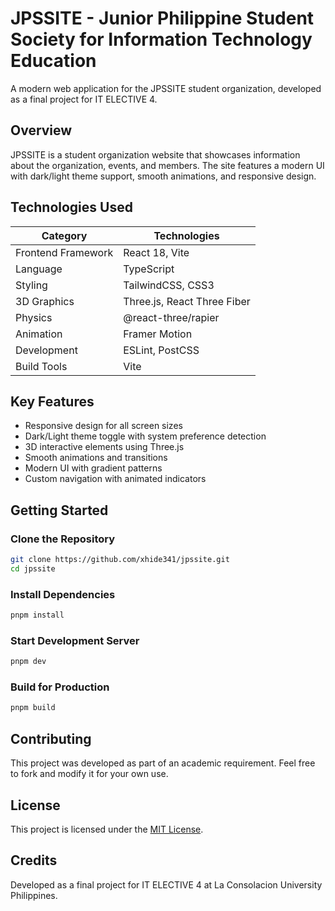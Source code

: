 # JPSSITE - Junior Philippine Student Society for Information Technology Education

A modern web application for the JPSSITE student organization, developed as a final project for IT ELECTIVE 4.

## Overview

JPSSITE is a student organization website that showcases information about the organization, events, and members. The site features a modern UI with dark/light theme support, smooth animations, and responsive design.

## Technologies Used

| Category           | Technologies                |
| ------------------ | --------------------------- |
| Frontend Framework | React 18, Vite              |
| Language           | TypeScript                  |
| Styling            | TailwindCSS, CSS3           |
| 3D Graphics        | Three.js, React Three Fiber |
| Physics            | @react-three/rapier         |
| Animation          | Framer Motion               |
| Development        | ESLint, PostCSS             |
| Build Tools        | Vite                        |

## Key Features

- Responsive design for all screen sizes
- Dark/Light theme toggle with system preference detection
- 3D interactive elements using Three.js
- Smooth animations and transitions
- Modern UI with gradient patterns
- Custom navigation with animated indicators

## Getting Started

### Clone the Repository

```bash
git clone https://github.com/xhide341/jpssite.git
cd jpssite
```

### Install Dependencies

```bash
pnpm install
```

### Start Development Server

```bash
pnpm dev
```

### Build for Production

```bash
pnpm build
```

## Contributing

This project was developed as part of an academic requirement. Feel free to fork and modify it for your own use.

## License

This project is licensed under the [MIT License](LICENSE).

## Credits

Developed as a final project for IT ELECTIVE 4 at La Consolacion University Philippines.
